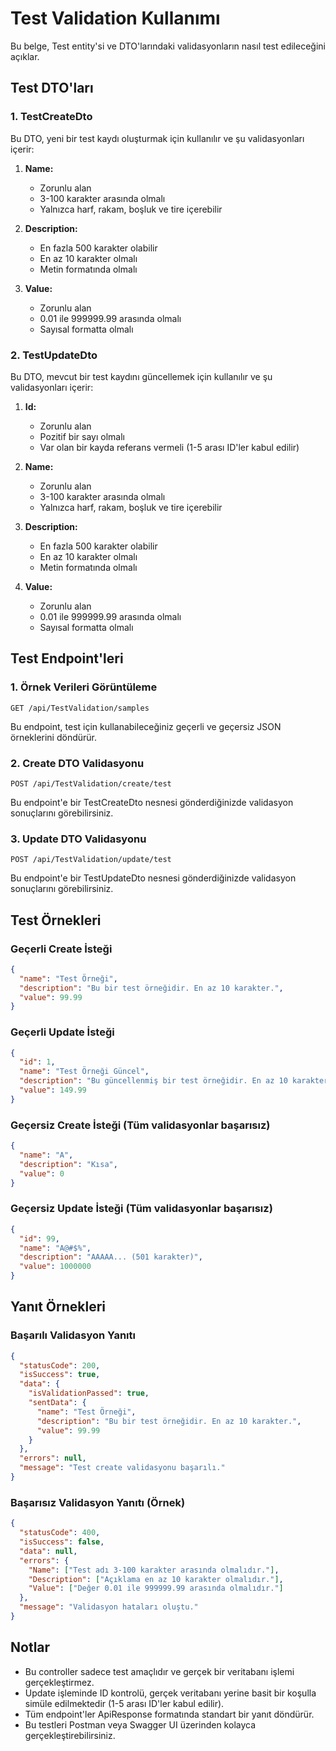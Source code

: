 # Test Validation Kullanımı

Bu belge, Test entity'si ve DTO'larındaki validasyonların nasıl test edileceğini açıklar.

## Test DTO'ları

### 1. TestCreateDto
Bu DTO, yeni bir test kaydı oluşturmak için kullanılır ve şu validasyonları içerir:

1. **Name:**
   - Zorunlu alan
   - 3-100 karakter arasında olmalı
   - Yalnızca harf, rakam, boşluk ve tire içerebilir

2. **Description:**
   - En fazla 500 karakter olabilir
   - En az 10 karakter olmalı
   - Metin formatında olmalı

3. **Value:**
   - Zorunlu alan
   - 0.01 ile 999999.99 arasında olmalı
   - Sayısal formatta olmalı

### 2. TestUpdateDto
Bu DTO, mevcut bir test kaydını güncellemek için kullanılır ve şu validasyonları içerir:

1. **Id:**
   - Zorunlu alan
   - Pozitif bir sayı olmalı
   - Var olan bir kayda referans vermeli (1-5 arası ID'ler kabul edilir)

2. **Name:**
   - Zorunlu alan
   - 3-100 karakter arasında olmalı
   - Yalnızca harf, rakam, boşluk ve tire içerebilir

3. **Description:**
   - En fazla 500 karakter olabilir
   - En az 10 karakter olmalı
   - Metin formatında olmalı

4. **Value:**
   - Zorunlu alan
   - 0.01 ile 999999.99 arasında olmalı
   - Sayısal formatta olmalı

## Test Endpoint'leri

### 1. Örnek Verileri Görüntüleme
```
GET /api/TestValidation/samples
```

Bu endpoint, test için kullanabileceğiniz geçerli ve geçersiz JSON örneklerini döndürür.

### 2. Create DTO Validasyonu
```
POST /api/TestValidation/create/test
```

Bu endpoint'e bir TestCreateDto nesnesi gönderdiğinizde validasyon sonuçlarını görebilirsiniz.

### 3. Update DTO Validasyonu
```
POST /api/TestValidation/update/test
```

Bu endpoint'e bir TestUpdateDto nesnesi gönderdiğinizde validasyon sonuçlarını görebilirsiniz.

## Test Örnekleri

### Geçerli Create İsteği
```json
{
  "name": "Test Örneği",
  "description": "Bu bir test örneğidir. En az 10 karakter.",
  "value": 99.99
}
```

### Geçerli Update İsteği
```json
{
  "id": 1,
  "name": "Test Örneği Güncel",
  "description": "Bu güncellenmiş bir test örneğidir. En az 10 karakter.",
  "value": 149.99
}
```

### Geçersiz Create İsteği (Tüm validasyonlar başarısız)
```json
{
  "name": "A",
  "description": "Kısa",
  "value": 0
}
```

### Geçersiz Update İsteği (Tüm validasyonlar başarısız)
```json
{
  "id": 99,
  "name": "A@#$%",
  "description": "AAAAA... (501 karakter)",
  "value": 1000000
}
```

## Yanıt Örnekleri

### Başarılı Validasyon Yanıtı
```json
{
  "statusCode": 200,
  "isSuccess": true,
  "data": {
    "isValidationPassed": true,
    "sentData": {
      "name": "Test Örneği",
      "description": "Bu bir test örneğidir. En az 10 karakter.",
      "value": 99.99
    }
  },
  "errors": null,
  "message": "Test create validasyonu başarılı."
}
```

### Başarısız Validasyon Yanıtı (Örnek)
```json
{
  "statusCode": 400,
  "isSuccess": false,
  "data": null,
  "errors": {
    "Name": ["Test adı 3-100 karakter arasında olmalıdır."],
    "Description": ["Açıklama en az 10 karakter olmalıdır."],
    "Value": ["Değer 0.01 ile 999999.99 arasında olmalıdır."]
  },
  "message": "Validasyon hataları oluştu."
}
```

## Notlar

- Bu controller sadece test amaçlıdır ve gerçek bir veritabanı işlemi gerçekleştirmez.
- Update işleminde ID kontrolü, gerçek veritabanı yerine basit bir koşulla simüle edilmektedir (1-5 arası ID'ler kabul edilir).
- Tüm endpoint'ler ApiResponse formatında standart bir yanıt döndürür.
- Bu testleri Postman veya Swagger UI üzerinden kolayca gerçekleştirebilirsiniz. 